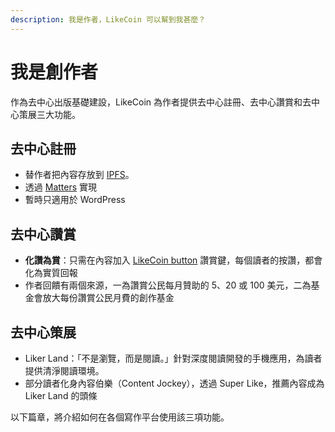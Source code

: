 ```yaml
---
description: 我是作者，LikeCoin 可以幫到我甚麼？
---
```


# 我是創作者

作為去中心出版基礎建設，LikeCoin 為作者提供去中心註冊、去中心讚賞和去中心策展三大功能。

## 去中心註冊 <a id="decentralized-registry"></a>

* 替作者把內容存放到 [IPFS](https://ipfs.io)。
* 透過 [Matters](https://matters.news/) 實現
* 暫時只適用於  WordPress

## 去中心讚賞 <a id="decentralized-rewards"></a>

* **化讚為賞**：只需在內容加入 [LikeCoin button](https://docs.like.co/v/zh/user-guide/content-creators/likecoin-button) 讚賞鍵，每個讀者的按讚，都會化為實質回報
* 作者回饋有兩個來源，一為讚賞公民每月贊助的 5、20 或 100 美元，二為基金會放大每份讚賞公民月費的創作基金

## 去中心策展 <a id="decentralized-curation"></a>

* Liker Land：「不是瀏覽，而是閱讀。」針對深度閱讀開發的手機應用，為讀者提供清淨閱讀環境。
* 部分讀者化身內容伯樂（Content Jockey），透過 Super Like，推薦內容成為 Liker Land 的頭條



以下篇章，將介紹如何在各個寫作平台使用該三項功能。

